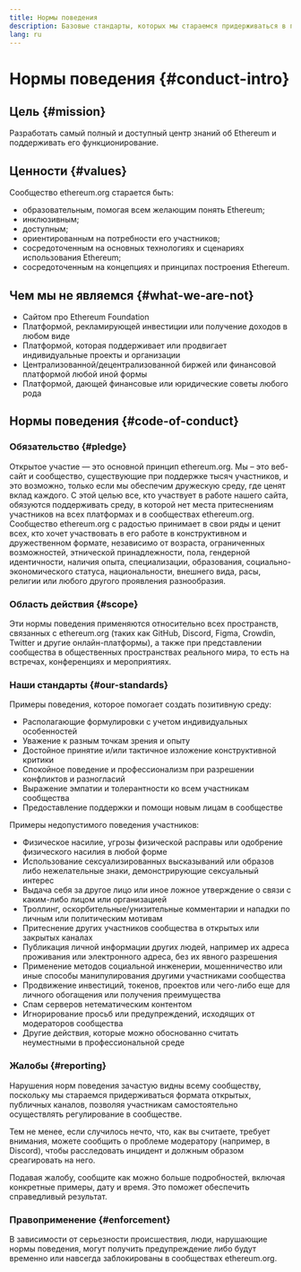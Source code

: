 ```yaml
---
title: Нормы поведения
description: Базовые стандарты, которых мы стараемся придерживаться в пространстве ethereum.org.
lang: ru
---
```


# Нормы поведения {#conduct-intro}

## Цель {#mission}

Разработать самый полный и доступный центр знаний об Ethereum и поддерживать его функционирование.

## Ценности {#values}

Сообщество ethereum.org старается быть:

- образовательным, помогая всем желающим понять Ethereum;
- инклюзивным;
- доступным;
- ориентированным на потребности его участников;
- сосредоточенным на основных технологиях и сценариях использования Ethereum;
- сосредоточенным на концепциях и принципах построения Ethereum.

## Чем мы не являемся {#what-we-are-not}

- Сайтом про Ethereum Foundation
- Платформой, рекламирующей инвестиции или получение доходов в любом виде
- Платформой, которая поддерживает или продвигает индивидуальные проекты и организации
- Централизованной/децентрализованной биржей или финансовой платформой любой иной формы
- Платформой, дающей финансовые или юридические советы любого рода

## Нормы поведения {#code-of-conduct}

### Обязательство {#pledge}

Открытое участие — это основной принцип ethereum.org. Мы – это веб-сайт и сообщество, существующие при поддержке тысяч участников, и это возможно, только если мы обеспечим дружескую среду, где ценят вклад каждого. С этой целью все, кто участвует в работе нашего сайта, обязуются поддерживать среду, в которой нет места притеснениям участников на всех платформах и в сообществах ethereum.org. Сообщество ethereum.org с радостью принимает в свои ряды и ценит всех, кто хочет участвовать в его работе в конструктивном и дружественном формате, независимо от возраста, ограниченных возможностей, этнической принадлежности, пола, гендерной идентичности, наличия опыта, специализации, образования, социально-экономического статуса, национальности, внешнего вида, расы, религии или любого другого проявления разнообразия.

### Область действия {#scope}

Эти нормы поведения применяются относительно всех пространств, связанных с ethereum.org (таких как GitHub, Discord, Figma, Crowdin, Twitter и другие онлайн-платформы), а также при представлении сообщества в общественных пространствах реального мира, то есть на встречах, конференциях и мероприятиях.

### Наши стандарты {#our-standards}

Примеры поведения, которое помогает создать позитивную среду:

- Располагающие формулировки с учетом индивидуальных особенностей
- Уважение к разным точкам зрения и опыту
- Достойное принятие и/или тактичное изложение конструктивной критики
- Спокойное поведение и профессионализм при разрешении конфликтов и разногласий
- Выражение эмпатии и толерантности ко всем участникам сообщества
- Предоставление поддержки и помощи новым лицам в сообществе

Примеры недопустимого поведения участников:

- Физическое насилие, угрозы физической расправы или одобрение физического насилия в любой форме
- Использование сексуализированных высказываний или образов либо нежелательные знаки, демонстрирующие сексуальный интерес
- Выдача себя за другое лицо или иное ложное утверждение о связи с каким-либо лицом или организацией
- Троллинг, оскорбительные/унизительные комментарии и нападки по личным или политическим мотивам
- Притеснение других участников сообщества в открытых или закрытых каналах
- Публикация личной информации других людей, например их адреса проживания или электронного адреса, без их явного разрешения
- Применение методов социальной инженерии, мошенничество или иные способы манипулирования другими участниками сообщества
- Продвижение инвестиций, токенов, проектов или чего-либо еще для личного обогащения или получения преимущества
- Спам серверов нетематическим контентом
- Игнорирование просьб или предупреждений, исходящих от модераторов сообщества
- Другие действия, которые можно обоснованно считать неуместными в профессиональной среде

### Жалобы {#reporting}

Нарушения норм поведения зачастую видны всему сообществу, поскольку мы стараемся придерживаться формата открытых, публичных каналов, позволяя участникам самостоятельно осуществлять регулирование в сообществе.

Тем не менее, если случилось нечто, что, как вы считаете, требует внимания, можете сообщить о проблеме модератору (например, в Discord), чтобы расследовать инцидент и должным образом среагировать на него.

Подавая жалобу, сообщите как можно больше подробностей, включая конкретные примеры, дату и время. Это поможет обеспечить справедливый результат.

### Правоприменение {#enforcement}

В зависимости от серьезности происшествия, люди, нарушающие нормы поведения, могут получить предупреждение либо будут временно или навсегда заблокированы в сообществах ethereum.org.
